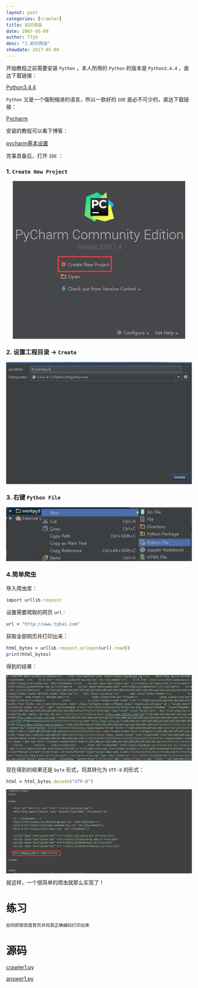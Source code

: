 ```yaml
---
layout: post
categories: [crawler]
title: 初识爬虫
date: 2007-05-09
author: TTyb
desc: "1.初识爬虫"
showdate: 2017-05-09
---
```


开始教程之前需要安装 `Python` ，本人所用的 `Python` 的版本是 `Python3.4.4` ，直达下载链接：

[Python3.4.4](https://www.python.org/downloads/release/python-344/)

`Python` 又是一个强制缩进的语言，所以一款好的 `IDE` 是必不可少的，直达下载链接：

[Pycharm](http://www.jetbrains.com/pycharm/)

安装的教程可以看下博客：

[pycharm基本设置](http://www.tybai.com/ide/pycharm%E5%9F%BA%E6%9C%AC%E8%AE%BE%E7%BD%AE.html)

完事具备后，打开 `IDE` ：

### 1. `Create New Project`

<p style="text-align:center"><img  src="/img/crawler1/newpy0.jpg" class="img-responsive"style="display: block; margin-right: auto; margin-left: auto;"></p>

### 2. 设置工程目录 -> `Create`

<p style="text-align:center"><img  src="/img/crawler1/newpy1.jpg" class="img-responsive"style="display: block; margin-right: auto; margin-left: auto;"></p>

### 3. 右键 `Python File`

<p style="text-align:center"><img  src="/img/crawler1/newpy2.jpg" class="img-responsive"style="display: block; margin-right: auto; margin-left: auto;"></p>

### 4.简单爬虫

导入爬虫库：

~~~ruby
import urllib.request
~~~

设置需要爬取的网页 `url` :

~~~ruby
url = "http://www.tybai.com"
~~~

获取全部网页并打印出来：

~~~ruby
html_bytes = urllib.request.urlopen(url).read()
print(html_bytes)
~~~

得到的结果：

<p style="text-align:center"><img  src="/img/crawler1/result1.jpg" class="img-responsive"style="display: block; margin-right: auto; margin-left: auto;"></p>

现在得到的结果还是 `byte` 形式，将其转化为 `UTF-8` 的形式：

~~~ruby
html = html_bytes.decode("UTF-8")
~~~

<p style="text-align:center"><img  src="/img/crawler1/result2.jpg" class="img-responsive"style="display: block; margin-right: auto; margin-left: auto;"></p>

就这样，一个很简单的爬虫就那么实现了！

# 练习

~~~ruby
如何抓取百度首页并将其正确编码打印出来
~~~

# 源码

<a href="/code/crawler1/crawler1.py" target="_blank">crawler1.py</a>

<a href="/code/crawler1/answer1.py" target="_blank">answer1.py</a>